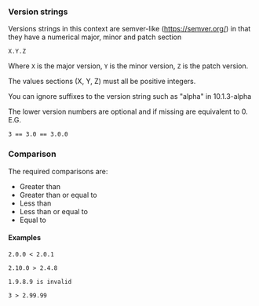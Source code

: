 ### Version strings

Versions strings in this context are semver-like (https://semver.org/) in that they have a numerical major, minor and patch section

`X.Y.Z`

Where `X` is the major version, `Y` is the minor version, `Z` is the patch version.

The values sections (X, Y, Z) must all be positive integers.

You can ignore suffixes to the version string such as "alpha" in 10.1.3-alpha

The lower version numbers are optional and if missing are equivalent to 0. E.G. 

`3 == 3.0 == 3.0.0`

### Comparison

The required comparisons are: 
- Greater than 
- Greater than or equal to 
- Less than 
- Less than or equal to 
- Equal to

#### Examples 

`2.0.0 < 2.0.1`

`2.10.0 > 2.4.8`

`1.9.8.9 is invalid`

`3 > 2.99.99`